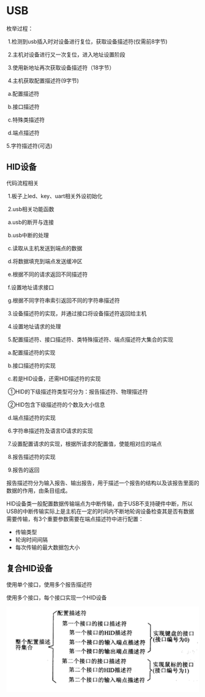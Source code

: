 # USB



枚举过程：

​	1.检测到usb插入时对设备进行复位，获取设备描述符(仅需前8字节)

​	2.主机对设备进行又一次复位，进入地址设置阶段

​	3.使用新地址再次获取设备描述符（18字节）

​	4.主机获取配置描述符(9字节)

​				a.配置描述符

​				b.接口描述符

​				c.特殊类描述符

​				d.端点描述符

   5.字符描述符(可选)



## HID设备



代码流程相关

​	1.板子上led、key、uart相关外设初始化

​	2.usb相关功能函数

​				a.usb的断开与连接

​				b.usb中断的处理

​				c.读取从主机发送到端点的数据

​				d.将数据填充到端点发送缓冲区

​				e.根据不同的请求返回不同描述符

​				f.设置地址请求接口

​				g.根据不同字符串索引返回不同的字符串描述符

​	3.设备描述符的实现，并通过接口将设备描述符返回给主机

​	4.设置地址请求的处理

​	5.配置描述符、接口描述符、类特殊描述符、端点描述符大集合的实现

​				a.配置描述符的实现

​				b.接口描述符的实现

​				c.若是HID设备，还需HID描述符的实现

​						①HID的下级描述符类型可分为：报告描述符、物理描述符

​						②HID包含下级描述符的个数及大小信息

​				d.端点描述符的实现

​	6.字符串描述符及语言ID请求的实现

​	7.设置配置请求的实现，根据所请求的配置值，使能相对应的端点

​	8.报告描述符的实现

​	9.报告的返回



报告描述符分为输入报告、输出报告，用于描述一个报告的结构以及该报告里面的数据的作用，由条目组成。



HID设备类一般配置数据传输端点为中断传输，由于USB不支持硬件中断，所以USB的中断传输实际上是主机在一定的时间内不断地轮询设备检查其是否有数据需要传输，有3个重要参数需要在端点描述符中进行配置：

-   传输类型
-   轮询时间间隔
-   每次传输的最大数据包大小



## 复合HID设备





使用单个接口，使用多个报告描述符

使用多个接口，每个接口实现一个HID设备

![image-20210926140200042](./media/复合设备1.png)























